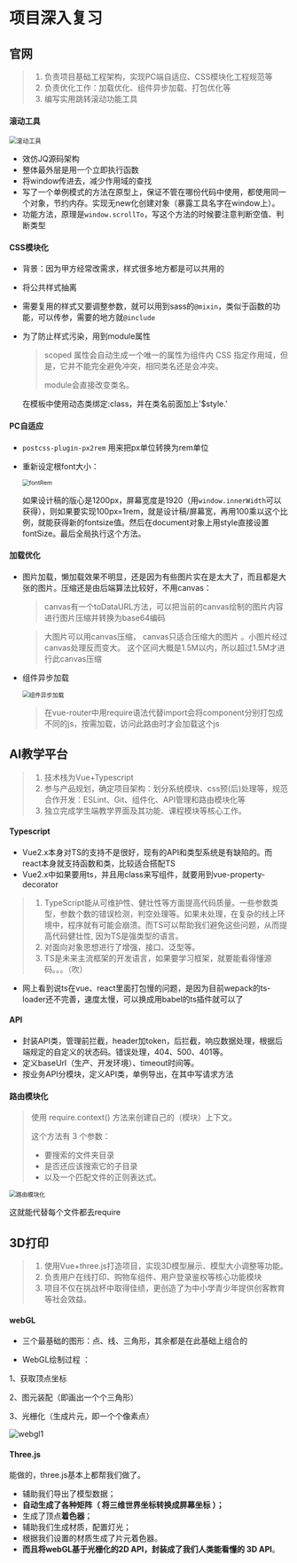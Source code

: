 # 项目深入复习

## 官网

>1. 负责项目基础工程架构，实现PC端自适应、CSS模块化工程规范等
>2. 负责优化工作：加载优化、组件异步加载、打包优化等 
>3. 编写实用跳转滚动功能工具

#### 滚动工具

<img src="C:\Users\NHT\Desktop\前端复习\img\滚动工具.PNG" alt="滚动工具" style="zoom: 80%;" />

- 效仿JQ源码架构
- 整体最外层是用一个立即执行函数
- 将window传进去，减少作用域的查找
- 写了一个单例模式的方法在原型上，保证不管在哪份代码中使用，都使用同一个对象，节约内存。实现无new化创建对象（暴露工具名字在window上）。
- 功能方法，原理是`window.scrollTo`，写这个方法的时候要注意判断空值、判断类型

#### CSS模块化

- 背景：因为甲方经常改需求，样式很多地方都是可以共用的

- 将公共样式抽离

- 需要复用的样式又要调整参数，就可以用到sass的`@mixin`，类似于函数的功能，可以传参，需要的地方就`@include`

- 为了防止样式污染，用到module属性

  >scoped 属性会自动生成一个唯一的属性为组件内 CSS 指定作用域，但是，它并不能完全避免冲突，相同类名还是会冲突。
  >
  >module会直接改变类名。

   在模板中使用动态类绑定:class，并在类名前面加上'$style.' 

#### PC自适应

- `postcss-plugin-px2rem` 用来把px单位转换为rem单位

- 重新设定根font大小：

  <img src="C:\Users\NHT\Desktop\前端复习\img\fontRem.PNG" alt="fontRem" style="zoom:75%;" />

  如果设计稿的版心是1200px，屏幕宽度是1920（用`window.innerWidth`可以获得），则如果要实现100px=1rem，就是设计稿/屏幕宽，再用100乘以这个比例，就能获得新的fontsize值。然后在document对象上用style直接设置fontSize。最后全局执行这个方法。

#### 加载优化

- 图片加载，懒加载效果不明显，还是因为有些图片实在是太大了，而且都是大张的图片。压缩还是由后端算法比较好，不用canvas：

  > canvas有一个toDataURL方法，可以把当前的canvas绘制的图片内容进行图片压缩并转换为base64编码 

  > 大图片可以用canvas压缩， canvas只适合压缩大的图片 。小图片经过canvas处理反而变大。 这个区间大概是1.5M以内，所以超过1.5M才进行此canvas压缩 
  
- 组件异步加载

  <img src="C:\Users\NHT\Desktop\前端复习\img\组件异步加载.PNG" alt="组件异步加载" style="zoom:75%;" />

  > 在vue-router中用require语法代替import会将component分别打包成不同的js，按需加载，访问此路由时才会加载这个js 

## AI教学平台

> 1. 技术栈为Vue+Typescript 
> 2. 参与产品规划，确定项目架构：划分系统模块、css预(后)处理等，规范合作开发：ESLint、Git、组件化、API管理和路由模块化等
> 3. 独立完成学生端教学界面及其功能、课程模块等核心工作。

#### Typescript

- Vue2.x本身对TS的支持不是很好，现有的API和类型系统是有缺陷的。而react本身就支持函数和类，比较适合搭配TS
- Vue2.x中如果要用ts，并且用class来写组件，就要用到vue-property-decorator

>1. TypeScript能从可维护性、健壮性等方面提高代码质量。一些参数类型，参数个数的错误检测，判空处理等。如果未处理，在复杂的线上环境中，程序就有可能会崩溃。而TS可以帮助我们避免这些问题，从而提高代码健壮性, 因为TS是强类型的语言。
>2. 对面向对象思想进行了增强，接口、泛型等。
>3. TS是未来主流框架的开发语言，如果要学习框架，就要能看得懂源码。。。（吹）
- 网上看到说ts在vue、react里面打包慢的问题，是因为目前wepack的ts-loader还不完善，速度太慢，可以换成用babel的ts插件就可以了

#### API

- 封装API类，管理前拦截，header加token，后拦截，响应数据处理，根据后端规定的自定义的状态码。错误处理，404、500、401等。
- 定义baseUrl（生产、开发环境）、timeout时间等。
- 按业务API分模块，定义API类，单例导出，在其中写请求方法

#### 路由模块化

> 使用 require.context() 方法来创建自己的（模块）上下文。
>
> 这个方法有 3 个参数：
>
> - 要搜索的文件夹目录
> - 是否还应该搜索它的子目录
> - 以及一个匹配文件的正则表达式。

<img src="C:\Users\NHT\Desktop\前端复习\img\路由模块化.PNG" alt="路由模块化" style="zoom:75%;" />

这就能代替每个文件都去require

## 3D打印

> 1. 使用Vue+three.js打造项目，实现3D模型展示、模型大小调整等功能。
> 2. 负责用户在线打印、购物车组件、用户登录鉴权等核心功能模块 
> 3. 项目不仅在挑战杯中取得佳绩，更创造了为中小学青少年提供创客教育等社会效益。

#### webGL

- 三个最基础的图形：点、线、三角形，其余都是在此基础上组合的

-  WebGL绘制过程 ：

  1、获取顶点坐标

  2、图元装配（即画出一个个三角形）

  3、光栅化（生成片元，即一个个像素点）

  ![webgl1](C:\Users\NHT\Desktop\前端复习\img\webgl1.jpg)

#### Three.js

能做的，three.js基本上都帮我们做了。

- 辅助我们导出了模型数据；
- **自动生成了各种矩阵（ 将三维世界坐标转换成屏幕坐标 ）；**
- 生成了顶点**着色器**；
- 辅助我们生成材质，配置灯光；
- 根据我们设置的材质生成了片元着色器。
- **而且将webGL基于光栅化的2D API，封装成了我们人类能看懂的 3D API**。
